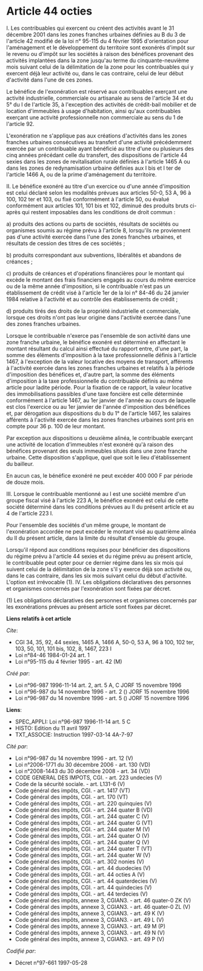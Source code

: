 # Article 44 octies

I. Les contribuables qui exercent ou créent des activités avant le 31 décembre 2001 dans les zones franches urbaines définies
au B du 3 de l'article 42 modifié de la loi n° 95-115 du 4 février 1995 d'orientation pour l'aménagement et le développement
du territoire sont exonérés d'impôt sur le revenu ou d'impôt sur les sociétés à raison des bénéfices provenant des activités
implantées dans la zone jusqu'au terme du cinquante-neuvième mois suivant celui de la délimitation de la zone pour les
contribuables qui y exercent déjà leur activité ou, dans le cas contraire, celui de leur début d'activité dans l'une de ces
zones.

Le bénéfice de l'exonération est réservé aux contribuables exerçant une activité industrielle, commerciale ou artisanale au
sens de l'article 34 et du 5° du I de l'article 35, à l'exception des activités de crédit-bail mobilier et de location
d'immeubles à usage d'habitation, ainsi qu'aux contribuables exerçant une activité professionnelle non commerciale au sens du
1 de l'article 92.

L'exonération ne s'applique pas aux créations d'activités dans les zones franches urbaines consécutives au transfert d'une
activité précédemment exercée par un contribuable ayant bénéficié au titre d'une ou plusieurs des cinq années précédant celle
du transfert, des dispositions de l'article 44 sexies dans les zones de revitalisation rurale définies à l'article 1465 A ou
dans les zones de redynamisation urbaine définies aux I bis et I ter de l'article 1466 A, ou de la prime d'aménagement du
territoire.

II. Le bénéfice exonéré au titre d'un exercice ou d'une année d'imposition est celui déclaré selon les modalités prévues aux
articles 50-0, 53 A, 96 à 100, 102 ter et 103, ou fixé conformément à l'article 50, ou évalué conformément aux articles 101,
101 bis et 102, diminué des produits bruts ci-après qui restent imposables dans les conditions de droit commun :

a) produits des actions ou parts de sociétés, résultats de sociétés ou organismes soumis au régime prévu à l'article 8,
lorsqu'ils ne proviennent pas d'une activité exercée dans l'une des zones franches urbaines, et résultats de cession des
titres de ces sociétés ;

b) produits correspondant aux subventions, libéralités et abandons de créances ;

c) produits de créances et d'opérations financières pour le montant qui excède le montant des frais financiers engagés au
cours du même exercice ou de la même année d'imposition, si le contribuable n'est pas un établissement de crédit visé à
l'article 1er de la loi n° 84-46 du 24 janvier 1984 relative à l'activité et au contrôle des établissements de crédit ;

d) produits tirés des droits de la propriété industrielle et commerciale, lorsque ces droits n'ont pas leur origine dans
l'activité exercée dans l'une des zones franches urbaines.

Lorsque le contribuable n'exerce pas l'ensemble de son activité dans une zone franche urbaine, le bénéfice exonéré est
déterminé en affectant le montant résultant du calcul ainsi effectué du rapport entre, d'une part, la somme des éléments
d'imposition à la taxe professionnelle définis à l'article 1467, à l'exception de la valeur locative des moyens de transport,
afférents à l'activité exercée dans les zones franches urbaines et relatifs à la période d'imposition des bénéfices et,
d'autre part, la somme des éléments d'imposition à la taxe professionnelle du contribuable définis au même article pour
ladite période. Pour la fixation de ce rapport, la valeur locative des immobilisations passibles d'une taxe foncière est
celle déterminée conformément à l'article 1467, au 1er janvier de l'année au cours de laquelle est clos l'exercice ou au 1er
janvier de l'année d'imposition des bénéfices et, par dérogation aux dispositions du b du 1° de l'article 1467, les salaires
afférents à l'activité exercée dans les zones franches urbaines sont pris en compte pour 36 p. 100 de leur montant.

Par exception aux dispositions u deuxième alinéa, le contribuable exerçant une activité de location d'immeubles n'est exonéré
qu'à raison des bénéfices provenant des seuls immeubles situés dans une zone franche urbaine. Cette disposition s'applique,
quel que soit le lieu d'établissement du bailleur.

En aucun cas, le bénéfice exonéré ne peut excéder 400 000 F par période de douze mois.

III. Lorsque le contribuable mentionné au I est une société membre d'un groupe fiscal visé à l'article 223 A, le bénéfice
exonéré est celui de cette société déterminé dans les conditions prévues au II du présent article et au 4 de l'article 223 I.

Pour l'ensemble des sociétés d'un même groupe, le montant de l'exonération accordée ne peut excéder le montant visé au
quatrième alinéa du II du présent article, dans la limite du résultat d'ensemble du groupe.

Lorsqu'il répond aux conditions requises pour bénéficier des dispositions du régime prévu à l'article 44 sexies et du régime
prévu au présent article, le contribuable peut opter pour ce dernier régime dans les six mois qui suivent celui de la
délimitation de la zone s'il y exerce déjà son activité ou, dans le cas contraire, dans les six mois suivant celui du début
d'activité. L'option est irrévocable (1).    IV. Les obligations déclaratives des personnes et organismes concernés par
l'exonération sont fixées par décret.

(1) Les obligations déclaratives des personnes et organismes concernés par les exonérations prévues au présent article sont
fixées par décret.

**Liens relatifs à cet article**

_Cite_:

  - CGI 34, 35, 92, 44 sexies, 1465 A, 1466 A, 50-0, 53 A, 96 à 100, 102 ter, 103, 50, 101, 101 bis, 102, 8, 1467, 223 I
  - Loi n°84-46 1984-01-24 art. 1
  - Loi n°95-115 du 4 février 1995 - art. 42 (M)

_Créé par_:

  - Loi n°96-987 1996-11-14 art. 2, art. 5 A, C JORF 15 novembre 1996
  - Loi n°96-987 du 14 novembre 1996 - art. 2 () JORF 15 novembre 1996
  - Loi n°96-987 du 14 novembre 1996 - art. 5 () JORF 15 novembre 1996

**Liens**:

  - SPEC_APPLI: Loi n°96-987 1996-11-14 art. 5 C
  - HISTO: Edition du 11 avril 1997
  - TXT_ASSOCIE: Instruction 1997-03-14 4A-7-97

_Cité par_:

  - Loi n°96-987 du 14 novembre 1996 - art. 12 (V)
  - Loi n°2006-1771 du 30 décembre 2006 - art. 130 (VD)
  - Loi n°2008-1443 du 30 décembre 2008 - art. 34 (VD)
  - CODE GENERAL DES IMPOTS, CGI. - art. 223 undecies (V)
  - Code de la sécurité sociale. - art. L131-6 (V)
  - Code général des impôts, CGI. - art. 1417 (VT)
  - Code général des impôts, CGI. - art. 170 (VT)
  - Code général des impôts, CGI. - art. 220 quinquies (V)
  - Code général des impôts, CGI. - art. 244 quater B (VD)
  - Code général des impôts, CGI. - art. 244 quater C (V)
  - Code général des impôts, CGI. - art. 244 quater G (VT)
  - Code général des impôts, CGI. - art. 244 quater M (V)
  - Code général des impôts, CGI. - art. 244 quater O (V)
  - Code général des impôts, CGI. - art. 244 quater Q (V)
  - Code général des impôts, CGI. - art. 244 quater T (VT)
  - Code général des impôts, CGI. - art. 244 quater W (V)
  - Code général des impôts, CGI. - art. 302 nonies (V)
  - Code général des impôts, CGI. - art. 44 duodecies (V)
  - Code général des impôts, CGI. - art. 44 octies A (V)
  - Code général des impôts, CGI. - art. 44 quaterdecies (V)
  - Code général des impôts, CGI. - art. 44 quindecies (V)
  - Code général des impôts, CGI. - art. 44 terdecies (V)
  - Code général des impôts, annexe 3, CGIAN3. - art. 46 quater-0 ZK (V)
  - Code général des impôts, annexe 3, CGIAN3. - art. 46 quater-0 ZL (V)
  - Code général des impôts, annexe 3, CGIAN3. - art. 49 K (V)
  - Code général des impôts, annexe 3, CGIAN3. - art. 49 L (V)
  - Code général des impôts, annexe 3, CGIAN3. - art. 49 M (P)
  - Code général des impôts, annexe 3, CGIAN3. - art. 49 N (V)
  - Code général des impôts, annexe 3, CGIAN3. - art. 49 P (V)

_Codifié par_:

  - Décret n°97-661 1997-05-28
